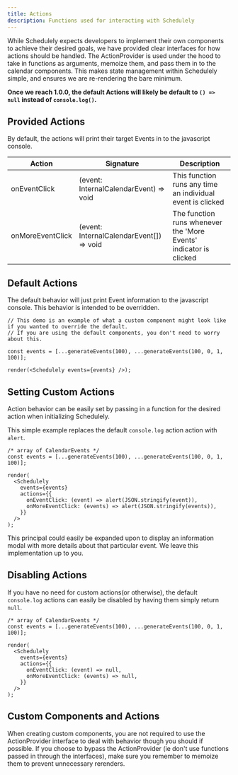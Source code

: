 ```yaml
---
title: Actions
description: Functions used for interacting with Schedulely
---
```


While Schedulely expects developers to implement their own components to achieve their desired goals, we have provided clear interfaces for how actions should be handled.
The ActionProvider is used under the hood to take in functions as arguments, memoize them, and pass them in to the calendar components. This makes state management within
Schedulely simple, and ensures we are re-rendering the bare minimum.

**Once we reach 1.0.0, the default Actions will likely be default to `() => null` instead of `console.log()`.**

## Provided Actions

By default, the actions will print their target Events in to the javascript console.

| Action           | Signature                                | Description                                                       |
| ---------------- | ---------------------------------------- | ----------------------------------------------------------------- |
| onEventClick     | (event: InternalCalendarEvent) => void   | This function runs any time an individual event is clicked        |
| onMoreEventClick | (event: InternalCalendarEvent[]) => void | The function runs whenever the 'More Events' indicator is clicked |

## Default Actions

The default behavior will just print Event information to the javascript console. This behavior is intended to be overridden.

```tsx live noInline
// This demo is an example of what a custom component might look like if you wanted to override the default.
// If you are using the default components, you don't need to worry about this.

const events = [...generateEvents(100), ...generateEvents(100, 0, 1, 100)];

render(<Schedulely events={events} />);
```

## Setting Custom Actions

Action behavior can be easily set by passing in a function for the desired action when initializing Schedulely.

This simple example replaces the default `console.log` action action with `alert`.

```tsx live noInline
/* array of CalendarEvents */
const events = [...generateEvents(100), ...generateEvents(100, 0, 1, 100)];

render(
  <Schedulely
    events={events}
    actions={{
      onEventClick: (event) => alert(JSON.stringify(event)),
      onMoreEventClick: (events) => alert(JSON.stringify(events)),
    }}
  />
);
```

This principal could easily be expanded upon to display an information modal with more details about that particular event. We leave this implementation up to you.

## Disabling Actions

If you have no need for custom actions(or otherwise), the default `console.log` actions can easily be disabled by having them simply return `null`.

```tsx live noInline
/* array of CalendarEvents */
const events = [...generateEvents(100), ...generateEvents(100, 0, 1, 100)];

render(
  <Schedulely
    events={events}
    actions={{
      onEventClick: (event) => null,
      onMoreEventClick: (events) => null,
    }}
  />
);
```

## Custom Components and Actions

When creating custom components, you are not required to use the ActionProvider interface to deal with behavior though you should if possible. If you choose to bypass the
ActionProvider (ie don't use functions passed in through the interfaces), make sure you remember to memoize them to prevent unnecessary rerenders.
